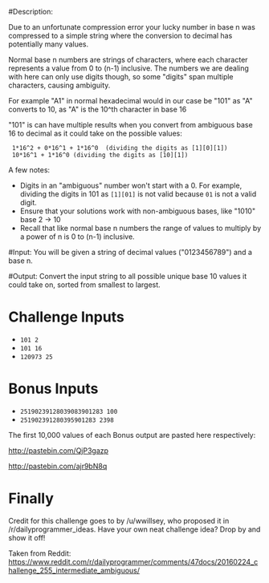 #Description:

Due to an unfortunate compression error your lucky number in base n was compressed to a simple string where the conversion to decimal has potentially many values.

Normal base n numbers are strings of characters, where each character represents a value from 0 to (n-1) inclusive. The numbers we are dealing with here can only use digits though, so some "digits" span multiple characters, causing ambiguity.

For example "A1" in normal hexadecimal would in our case be "101" as "A" converts to 10, as "A" is the 10^th character in base 16 

"101" is can have multiple results when you convert from ambiguous base 16 to decimal as it could take on the possible values:

     1*16^2 + 0*16^1 + 1*16^0  (dividing the digits as [1][0][1])
     10*16^1 + 1*16^0 (dividing the digits as [10][1])

A few notes:

- Digits in an "ambiguous" number won't start with a 0. For example, dividing the digits in 101 as `[1][01]` is not valid because `01` is not a valid digit.
- Ensure that your solutions work with non-ambiguous bases, like "1010" base 2 -> 10
- Recall that like normal base n numbers the range of values to multiply by a power of n is 0 to (n-1) inclusive.

#Input:
You will be given a string of decimal values ("0123456789") and a base n.

#Output:
Convert the input string to all possible unique base 10 values it could take on, sorted from smallest to largest.


# Challenge Inputs

- `101 2`
- `101 16`
- `120973 25`

# Bonus Inputs

- `25190239128039083901283 100`
- `251902391280395901283 2398`

The first 10,000 values of each Bonus output are pasted here respectively:

http://pastebin.com/QjP3gazp

http://pastebin.com/ajr9bN8q


# Finally

Credit for this challenge goes to by /u/wwillsey, who proposed it in /r/dailyprogrammer_ideas. Have your own neat challenge idea? Drop by and show it off!

Taken from Reddit: https://www.reddit.com/r/dailyprogrammer/comments/47docs/20160224_challenge_255_intermediate_ambiguous/